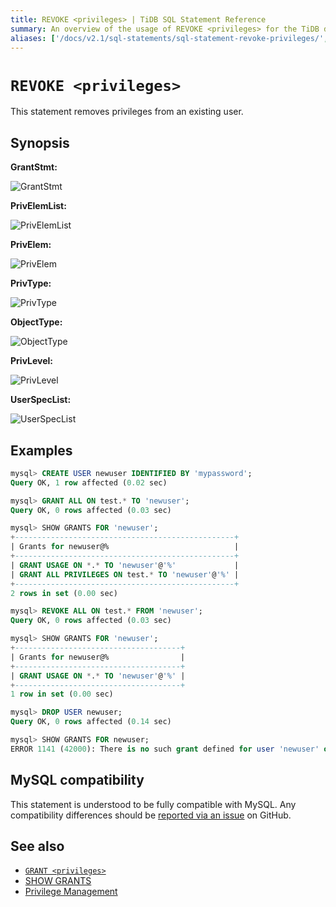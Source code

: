 ```yaml
---
title: REVOKE <privileges> | TiDB SQL Statement Reference
summary: An overview of the usage of REVOKE <privileges> for the TiDB database.
aliases: ['/docs/v2.1/sql-statements/sql-statement-revoke-privileges/','/docs/v2.1/reference/sql/statements/revoke-privileges/']
---
```


# `REVOKE <privileges>`

This statement removes privileges from an existing user.

## Synopsis

**GrantStmt:**

![GrantStmt](https://docs-download.pingcap.com/media/images/docs/sqlgram/GrantStmt.png)

**PrivElemList:**

![PrivElemList](https://docs-download.pingcap.com/media/images/docs/sqlgram/PrivElemList.png)

**PrivElem:**

![PrivElem](https://docs-download.pingcap.com/media/images/docs/sqlgram/PrivElem.png)

**PrivType:**

![PrivType](https://docs-download.pingcap.com/media/images/docs/sqlgram/PrivType.png)

**ObjectType:**

![ObjectType](https://docs-download.pingcap.com/media/images/docs/sqlgram/ObjectType.png)

**PrivLevel:**

![PrivLevel](https://docs-download.pingcap.com/media/images/docs/sqlgram/PrivLevel.png)

**UserSpecList:**

![UserSpecList](https://docs-download.pingcap.com/media/images/docs/sqlgram/UserSpecList.png)

## Examples

```sql
mysql> CREATE USER newuser IDENTIFIED BY 'mypassword';
Query OK, 1 row affected (0.02 sec)

mysql> GRANT ALL ON test.* TO 'newuser';
Query OK, 0 rows affected (0.03 sec)

mysql> SHOW GRANTS FOR 'newuser';
+-------------------------------------------------+
| Grants for newuser@%                            |
+-------------------------------------------------+
| GRANT USAGE ON *.* TO 'newuser'@'%'             |
| GRANT ALL PRIVILEGES ON test.* TO 'newuser'@'%' |
+-------------------------------------------------+
2 rows in set (0.00 sec)

mysql> REVOKE ALL ON test.* FROM 'newuser';
Query OK, 0 rows affected (0.03 sec)

mysql> SHOW GRANTS FOR 'newuser';
+-------------------------------------+
| Grants for newuser@%                |
+-------------------------------------+
| GRANT USAGE ON *.* TO 'newuser'@'%' |
+-------------------------------------+
1 row in set (0.00 sec)

mysql> DROP USER newuser;
Query OK, 0 rows affected (0.14 sec)

mysql> SHOW GRANTS FOR newuser;
ERROR 1141 (42000): There is no such grant defined for user 'newuser' on host '%'
```

## MySQL compatibility

This statement is understood to be fully compatible with MySQL. Any compatibility differences should be [reported via an issue](https://github.com/pingcap/tidb/issues/new/choose) on GitHub.

## See also

* [`GRANT <privileges>`](/sql-statements/sql-statement-grant-privileges.md)
* [SHOW GRANTS](/sql-statements/sql-statement-show-grants.md)
* [Privilege Management](/privilege-management.md)
